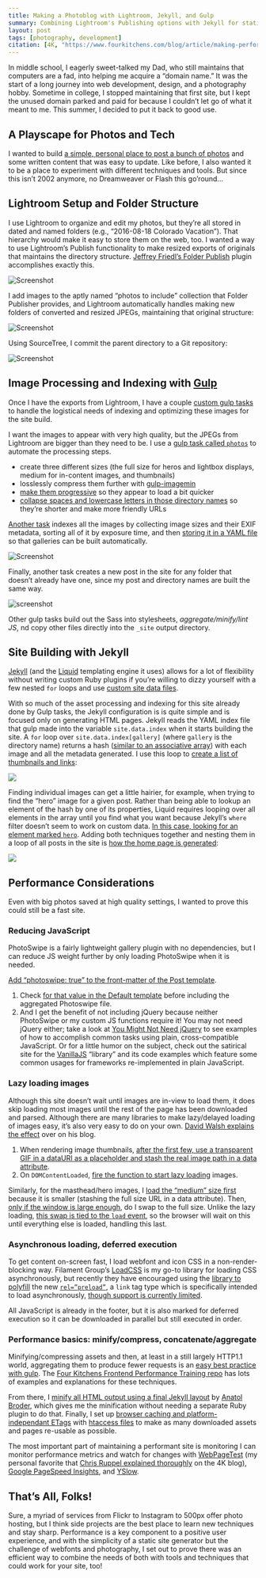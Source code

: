 ```yaml
---
title: Making a Photoblog with Lightroom, Jekyll, and Gulp
summary: Combining Lightroom's Publishing options with Jekyll for static site building for an easy, highly performant photoblog.
layout: post
tags: [photography, development]
citation: [4K, "https://www.fourkitchens.com/blog/article/making-performant-photoblog-lightroom-jekyll-and-gulp"]
---
```


In middle school, I eagerly sweet-talked my Dad, who still maintains that
computers are a fad, into helping me acquire a “domain name.” It was the start
of a long journey into web development, design, and a photography hobby.
Sometime in college, I stopped maintaining that first site, but I kept the
unused domain parked and paid for because I couldn’t let go of what it meant to
me. This summer, I decided to put it back to good use.

## A Playscape for Photos and Tech

I wanted to build
[a simple, personal place to post a bunch of photos](http://www.tsmithphotos.com/)
and some written content that was easy to update. Like before, I also wanted it
to be a place to experiment with different techniques and tools. But since this
isn’t 2002 anymore, no Dreamweaver or Flash this go’round…

## Lightroom Setup and Folder Structure

I use Lightroom to organize and edit my photos, but they’re all stored in dated
and named folders (e.g., “2016-08-18 Colorado Vacation”). That hierarchy would
make it easy to store them on the web, too. I wanted a way to use Lightroom’s
Publish functionality to make resized exports of originals that maintains the
directory structure.
[Jeffrey Friedl’s Folder Publish](http://regex.info/blog/lightroom-goodies/folder-publisher)
plugin accomplishes exactly this.

![Screenshot](/assets/blog/lightroom-jekyll/image00.png)

I add images to the aptly named “photos to include” collection that Folder
Publisher provides, and Lightroom automatically handles making new folders of
converted and resized JPEGs, maintaining that original structure:

![Screenshot](/assets/blog/lightroom-jekyll/image02.png)

Using SourceTree, I commit the parent directory to a Git repository:

![Screenshot](/assets/blog/lightroom-jekyll/image05.png)

## Image Processing and Indexing with [Gulp](http://gulpjs.com/)

Once I have the exports from Lightroom, I have a couple [custom gulp tasks](https://github.com/tsmith512/tsmithphotos/blob/master/gulpfile.js) to
handle the logistical needs of indexing and optimizing these images for the site
build.

I want the images to appear with very high quality, but the JPEGs from Lightroom
are bigger than they need to be. I use a
[gulp task called `photos`](https://github.com/tsmith512/tsmithphotos/blob/master/gulpfile.js#L175-L200)
to automate the processing steps.

* create three different sizes (the full size for heros and lightbox displays,
  medium for in-content images, and thumbnails)
* losslessly compress them further with [gulp-imagemin](https://github.com/sindresorhus/gulp-imagemin)
* [make them progressive](http://blog.patrickmeenan.com/2013/06/progressive-jpegs-ftw.html)
  so they appear to load a bit quicker
* [collapse spaces and lowercase letters in those directory names](https://github.com/tsmith512/tsmithphotos/blob/master/gulpfile.js#L83)
  so they’re shorter and make more friendly URLs

[Another task](https://github.com/tsmith512/tsmithphotos/blob/master/gulpfile.js#L74-L173)
indexes all the images by collecting image sizes and their EXIF metadata,
sorting all of it by exposure time, and then
[storing it in a YAML file](https://github.com/tsmith512/tsmithphotos/blob/master/source/index.yml)
so that galleries can be built automatically.

![Screenshot](/assets/blog/lightroom-jekyll/image04.png)

Finally, another task creates a new post in the site for any folder that doesn’t
already have one, since my post and directory names are built the same way.

![screenshot](/assets/blog/lightroom-jekyll/image01.png)

Other gulp tasks build out the Sass into stylesheets, _aggregate/minify/lint JS_,
nd copy other files directly into the `_site` output directory.

## Site Building with Jekyll

[Jekyll](https://jekyllrb.com/) (and the [Liquid](https://shopify.github.io/liquid/)
templating engine it uses) allows for a lot of flexibility without writing
custom Ruby plugins if you’re willing to dizzy yourself with a few nested `for`
loops and use [custom site data files](https://jekyllrb.com/docs/datafiles/).

With so much of the asset processing and indexing for this site already done by
Gulp tasks, the Jekyll configuration is is quite simple and is focused only on
generating HTML pages. Jekyll reads the YAML index file that gulp made into the
variable `site.data.index` when it starts building the site. A `for` loop over
`site.data.index[gallery]` (where `gallery` is the directory name) returns a hash
([similar to an associative array](http://stackoverflow.com/questions/3134296/hash-tables-vs-associative-arrays))
with each image and all the metadata generated. I use this loop to
[create a list of thumbnails and links](https://github.com/tsmith512/tsmithphotos/blob/master/_layouts/post.html#L47-L61):

![](/assets/blog/lightroom-jekyll/image06.png)

Finding individual images can get a little hairier, for example, when trying to
find the “hero” image for a given post. Rather than being able to lookup an
element of the hash by one of its properties, Liquid requires looping over all
elements in the array until you find what you want because Jekyll’s `where`
filter doesn’t seem to work on custom data.
[In this case, looking for an element marked `hero`](https://github.com/tsmith512/tsmithphotos/blob/master/_layouts/post.html#L18-L34).
Adding both techniques together and nesting them in a loop of all posts in the site is
[how the home page is generated](https://github.com/tsmith512/tsmithphotos/blob/master/index.html):

![](/assets/blog/lightroom-jekyll/image03.png)

## Performance Considerations

Even with big photos saved at high quality settings, I wanted to prove this
could still be a fast site.

### Reducing JavaScript

PhotoSwipe is a fairly lightweight gallery plugin with no dependencies, but I
can reduce JS weight further by only loading PhotoSwipe when it is needed.

[Add “photoswipe: true” to the front-matter of the Post template](https://github.com/tsmith512/tsmithphotos/blob/master/_layouts/post.html#L3).

1. Check [for that value in the Default template](https://github.com/tsmith512/tsmithphotos/blob/master/_layouts/default.html#L23)
   before including the aggregated Photoswipe file.
2. And I get the benefit of not including jQuery because neither PhotoSwipe or
   my custom JS functions require it! You may not need jQuery either; take a
   look at [You Might Not Need jQuery](http://youmightnotneedjquery.com/) to see
   examples of how to accomplish common tasks using plain, cross-compatible
   JavaScript. Or for a little humor on the subject, check out the satirical
   site for the [VanillaJS](http://vanilla-js.com/) “library” and its code
   examples which feature some common usages for frameworks re-implemented in
   plain JavaScript.

### Lazy loading images

Although this site doesn’t wait until images are in-view to load them, it does
skip loading most images until the rest of the page has been downloaded and
parsed. Although there are many libraries to make lazy/delayed loading of images
easy, it’s also very easy to do on your own.
[David Walsh explains the effect](https://davidwalsh.name/lazyload-image-fade)
over on his blog.

1. When rendering image thumbnails,
   [after the first few, use a transparent GIF in a dataURI as a placeholder and stash the real image path in a data attribute](https://github.com/tsmith512/tsmithphotos/blob/master/_layouts/post.html#L54-L58).
2. On `DOMContentLoaded`,
   [fire the function to start lazy loading](https://github.com/tsmith512/tsmithphotos/blob/master/_js/lazyload.js#L18-L26) images.

Similarly, for the masthead/hero images, I
[load the “medium” size first](https://github.com/tsmith512/tsmithphotos/blob/master/_layouts/post.html#L27-L28)
because it is smaller (stashing the full size URL in a data attribute). Then,
[only if the window is large enough](https://github.com/tsmith512/tsmithphotos/blob/master/_js/lazyload.js#L29-L30),
do I swap to the full size. Unlike the lazy loading,
[this swap is tied to the `load` event](https://github.com/tsmith512/tsmithphotos/blob/master/_js/lazyload.js#L38),
so the browser will wait on this until everything else is loaded, handling this
last.

### Asynchronous loading, deferred execution

To get content on-screen fast, I load webfont and icon CSS in a non-render-blocking
way. Filament Group’s [LoadCSS](https://github.com/filamentgroup/loadCSS) is my
go-to library for loading CSS asynchronously, but recently they have encouraged
using the [library to polyfill](https://github.com/filamentgroup/loadCSS#recommended-usage-pattern)
the new [`rel=”preload”`](https://www.w3.org/TR/2015/WD-preload-20150721/), a
`link` tag type which is specifically intended to load asynchronously,
[though support is currently limited](http://caniuse.com/#feat=link-rel-preload).

All JavaScript is already in the footer, but it is also marked for deferred
execution so it can be downloaded in parallel but still executed in order.

### Performance basics: minify/compress, concatenate/aggregate

Minifying/compressing assets and then, at least in a still largely HTTP1.1 world,
aggregating them to produce fewer requests is an [easy best practice with gulp](https://github.com/tsmith512/tsmithphotos/blob/master/gulpfile.js#L246-L292).
The [Four Kitchens Frontend Performance Training repo](https://github.com/fourkitchens/frontend-perf)
has lots of examples and explanations for these techniques.

From there, I [minify all HTML output using a final Jekyll layout](http://jch.penibelst.de/)
by [Anatol Broder](https://github.com/penibelst), which gives me the
minification without needing a separate Ruby plugin to do that. Finally, I set up
[browser caching and platform-independant ETags](https://developers.google.com/speed/docs/insights/LeverageBrowserCaching)
with [htaccess files](https://github.com/tsmith512/tsmithphotos/tree/master/_htaccess)
to make as many downloaded assets and pages re-usable as possible.

The most important part of maintaining a performant site is monitoring I can
monitor performance metrics and watch for changes with
[WebPageTest](https://www.webpagetest.org/) (my personal favorite that
[Chris Ruppel explained thoroughly](https://www.fourkitchens.com/blog/article/webpagetest-power-users)
on the 4K blog), [Google PageSpeed Insights](https://developers.google.com/speed/pagespeed/insights/),
and [YSlow](http://yslow.org/).

## That’s All, Folks!

Sure, a myriad of services from Flickr to Instagram to 500px offer photo hosting,
but I think side projects are the best place to learn new techniques and stay
sharp. Performance is a key component to a positive user experience, and with
the simplicity of a static site generator but the challenge of webfonts and
photography, I set out to prove there was an efficient way to combine the needs
of both with tools and techniques that could work for your site, too!
